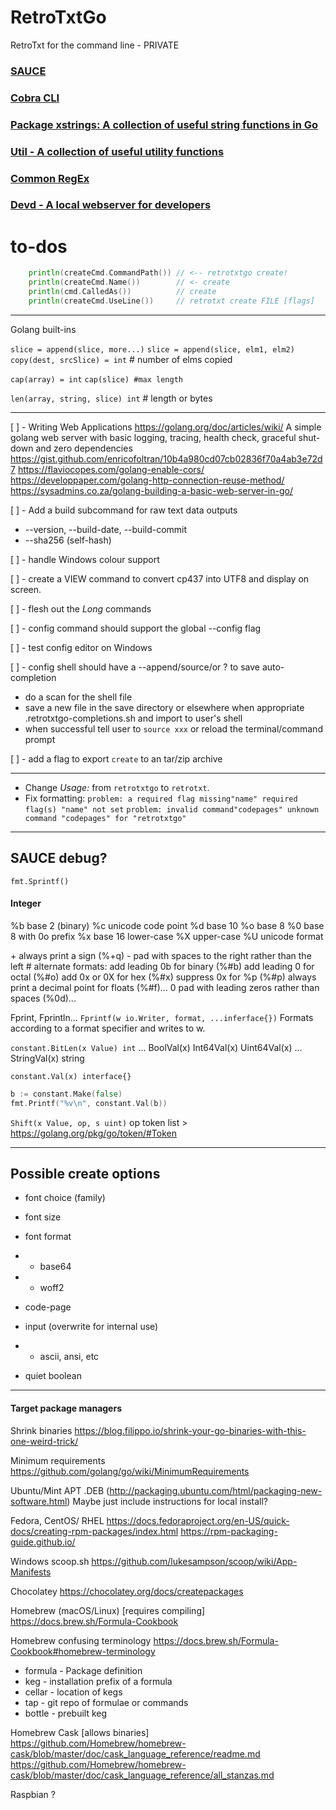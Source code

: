 # RetroTxtGo

RetroTxt for the command line - PRIVATE

### [SAUCE](http://www.acid.org/info/sauce/sauce.htm)

### [Cobra CLI](https://github.com/spf13/cobra)

### [Package xstrings: A collection of useful string functions in Go](https://github.com/huandu/xstrings)

### [Util - A collection of useful utility functions](https://github.com/shomali11/util)

### [Common RegEx](https://github.com/mingrammer/commonregex)

### [Devd - A local webserver for developers](https://github.com/cortesi/devd)

# to-dos

```go
    println(createCmd.CommandPath()) // <-- retrotxtgo create!
    println(createCmd.Name())        // <- create
    println(cmd.CalledAs())          // create
    println(createCmd.UseLine())     // retrotxt create FILE [flags]
```

---

Golang built-ins

`slice = append(slice, more...)` `slice = append(slice, elm1, elm2)`
`copy(dest, srcSlice) = int` # number of elms copied

`cap(array) = int` `cap(slice) #max length`

`len(array, string, slice) int` # length or bytes

---

[ ] - Writing Web Applications https://golang.org/doc/articles/wiki/
A simple golang web server with basic logging, tracing, health check, graceful shut-down and zero dependencies
https://gist.github.com/enricofoltran/10b4a980cd07cb02836f70a4ab3e72d7
https://flaviocopes.com/golang-enable-cors/
https://developpaper.com/golang-http-connection-reuse-method/
https://sysadmins.co.za/golang-building-a-basic-web-server-in-go/

[ ] - Add a build subcommand for raw text data outputs

- --version, --build-date, --build-commit
- --sha256 (self-hash)

[ ] - handle Windows colour support

[ ] - create a VIEW command to convert cp437 into UTF8 and display on screen.

[ ] - flesh out the _Long_ commands

[ ] - config command should support the global --config flag

[ ] - test config editor on Windows

[ ] - config shell should have a --append/source/or ? to save auto-completion

- do a scan for the shell file
- save a new file in the save directory or elsewhere when appropriate .retrotxtgo-completions.sh and import to user's shell
- when successful tell user to `source xxx` or reload the terminal/command prompt

[ ] - add a flag to export `create` to an tar/zip archive

---

- Change _Usage:_ from `retrotxtgo` to `retrotxt`.
- Fix formatting: 
`problem: a required flag missing"name" required flag(s) "name" not set`
`problem: invalid command"codepages" unknown command "codepages" for "retrotxtgo"`

---

## SAUCE debug?

`fmt.Sprintf()`

#### Integer

%b base 2 (binary)
%c unicode code point
%d base 10
%o base 8
%0 base 8 with 0o prefix
%x base 16 lower-case %X upper-case
%U unicode format

\+ always print a sign (%+q)
\- pad with spaces to the right rather than the left
\# alternate formats:
add leading 0b for binary (%#b)
add leading 0 for octal (%#o)
add 0x or 0X for hex (%#x)
suppress 0x for %p (%#p)
always print a decimal point for floats (%#f)...
0 pad with leading zeros rather than spaces (%0d)...

Fprint, Fprintln... `Fprintf(w io.Writer, format, ...inferface{})`
Formats according to a format specifier and writes to w.

`constant.BitLen(x Value) int`
... BoolVal(x) Int64Val(x) Uint64Val(x)
... StringVal(x) string

`constant.Val(x) interface{}`

```go
b := constant.Make(false)
fmt.Printf("%v\n", constant.Val(b))
```

`Shift(x Value, op, s uint)`
op token list > https://golang.org/pkg/go/token/#Token

---

## Possible create options

- font choice (family)
- font size
- font format
- - base64
- - woff2

- code-page

- input (overwrite for internal use)
- - ascii, ansi, etc

- quiet boolean

---

#### Target package managers

Shrink binaries
https://blog.filippo.io/shrink-your-go-binaries-with-this-one-weird-trick/

Minimum requirements
https://github.com/golang/go/wiki/MinimumRequirements

Ubuntu/Mint APT .DEB (http://packaging.ubuntu.com/html/packaging-new-software.html)
Maybe just include instructions for local install?

Fedora, CentOS/ RHEL
https://docs.fedoraproject.org/en-US/quick-docs/creating-rpm-packages/index.html
https://rpm-packaging-guide.github.io/

Windows
scoop.sh
https://github.com/lukesampson/scoop/wiki/App-Manifests

Chocolatey
https://chocolatey.org/docs/createpackages

Homebrew (macOS/Linux) [requires compiling]
https://docs.brew.sh/Formula-Cookbook

Homebrew confusing terminology
https://docs.brew.sh/Formula-Cookbook#homebrew-terminology

- formula - Package definition
- keg - installation prefix of a formula
- cellar - location of kegs
- tap - git repo of formulae or commands
- bottle - prebuilt keg

Homebrew Cask [allows binaries]
https://github.com/Homebrew/homebrew-cask/blob/master/doc/cask_language_reference/readme.md
https://github.com/Homebrew/homebrew-cask/blob/master/doc/cask_language_reference/all_stanzas.md

Raspbian ?
